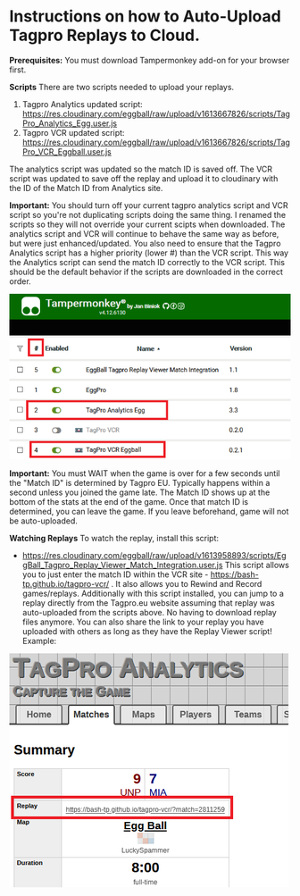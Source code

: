 # Instructions on how to Auto-Upload Tagpro Replays to Cloud.

**Prerequisites:**
You must download Tampermonkey add-on for your browser first.


**Scripts**
There are two scripts needed to upload your replays.

1. Tagpro Analytics updated script: https://res.cloudinary.com/eggball/raw/upload/v1613667826/scripts/TagPro_Analytics_Egg.user.js
2. Tagpro VCR updated script: https://res.cloudinary.com/eggball/raw/upload/v1613667826/scripts/TagPro_VCR_Eggball.user.js

The analytics script was updated so the match ID is saved off. The VCR script was updated to save off the replay and upload it to cloudinary with the ID of the Match ID from Analytics site.

**Important:** You should turn off your current tagpro analytics script and VCR script so you're not duplicating scripts doing the same thing. I renamed the scripts so they will not override your current scipts when downloaded. The analytics script and VCR will continue to behave the same way as before, but were just enhanced/updated. You also need to ensure that the Tagpro Analytics script has a higher priority (lower #) than the VCR script. This way the Analytics script can send the match ID correctly to the VCR script. This should be the default behavior if the scripts are downloaded in the correct order.


![Sample Tampermonkey Order](Tampermonkey.png)


**Important:** You must WAIT when the game is over for a few seconds until the "Match ID" is determined by Tagpro EU. Typically happens within a second unless you joined the game late. The Match ID shows up at the bottom of the stats at the end of the game. Once that match ID is determined, you can leave the game. If you leave beforehand, game will not be auto-uploaded.



**Watching Replays**
To watch the replay, install this script:
* https://res.cloudinary.com/eggball/raw/upload/v1613958893/scripts/EggBall_Tagpro_Replay_Viewer_Match_Integration.user.js
This script allows you to just enter the match ID within the VCR site - https://bash-tp.github.io/tagpro-vcr/ . It also allows you to Rewind and Record games/replays. Additionally with this script installed, you can jump to a replay directly from the Tagpro.eu website assuming that replay was auto-uploaded from the scripts above. No having to download replay files anymore. You can also share the link to your replay you have uploaded with others as long as they have the Replay Viewer script! Example:


![Sample Tagpro Analytics](TagproAnalytics.png)

